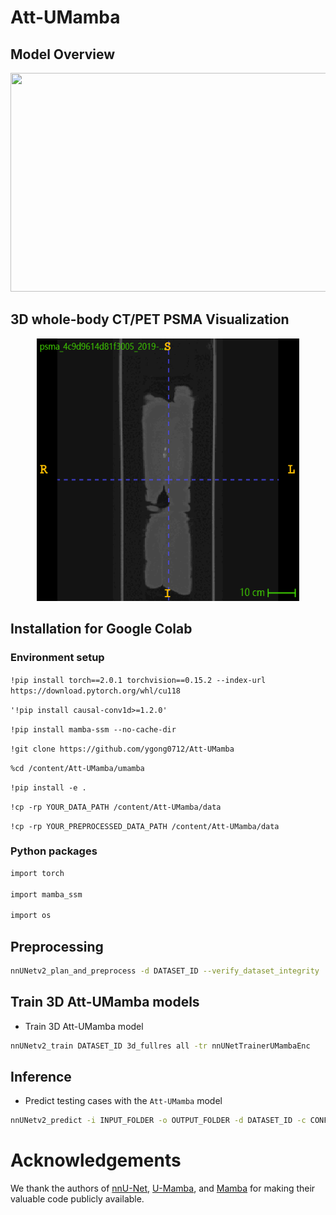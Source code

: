# Att-UMamba

## Model Overview 
 <div align="center"><img width="880" height="350" src=""></div>
 
## 3D whole-body CT/PET PSMA Visualization
<div align="center"><img width="420" height="420" src="https://github.com/ygong0712/Att-UMamba/blob/main/data/PSMA-3D_visualization.gif"></div>

## Installation for Google Colab

### Environment setup
`!pip install torch==2.0.1 torchvision==0.15.2 --index-url https://download.pytorch.org/whl/cu118`

`'!pip install causal-conv1d>=1.2.0'`

`!pip install mamba-ssm --no-cache-dir`

`!git clone https://github.com/ygong0712/Att-UMamba`

`%cd /content/Att-UMamba/umamba`

`!pip install -e .`




`!cp -rp YOUR_DATA_PATH /content/Att-UMamba/data`

`!cp -rp YOUR_PREPROCESSED_DATA_PATH /content/Att-UMamba/data`




### Python packages

```bash
import torch

import mamba_ssm

import os
```

## Preprocessing

```bash
nnUNetv2_plan_and_preprocess -d DATASET_ID --verify_dataset_integrity
```


## Train 3D Att-UMamba models

- Train 3D Att-UMamba model

```bash
nnUNetv2_train DATASET_ID 3d_fullres all -tr nnUNetTrainerUMambaEnc
```



## Inference

- Predict testing cases with the `Att-UMamba` model

```bash
nnUNetv2_predict -i INPUT_FOLDER -o OUTPUT_FOLDER -d DATASET_ID -c CONFIGURATION -f all -tr nnUNetTrainerUMambaEnc --disable_tta
```


# Acknowledgements

We thank the authors of [nnU-Net](https://github.com/MIC-DKFZ/nnUNet), [U-Mamba](https://github.com/bowang-lab/U-Mamba), and [Mamba](https://github.com/state-spaces/mamba) for making their valuable code publicly available.
